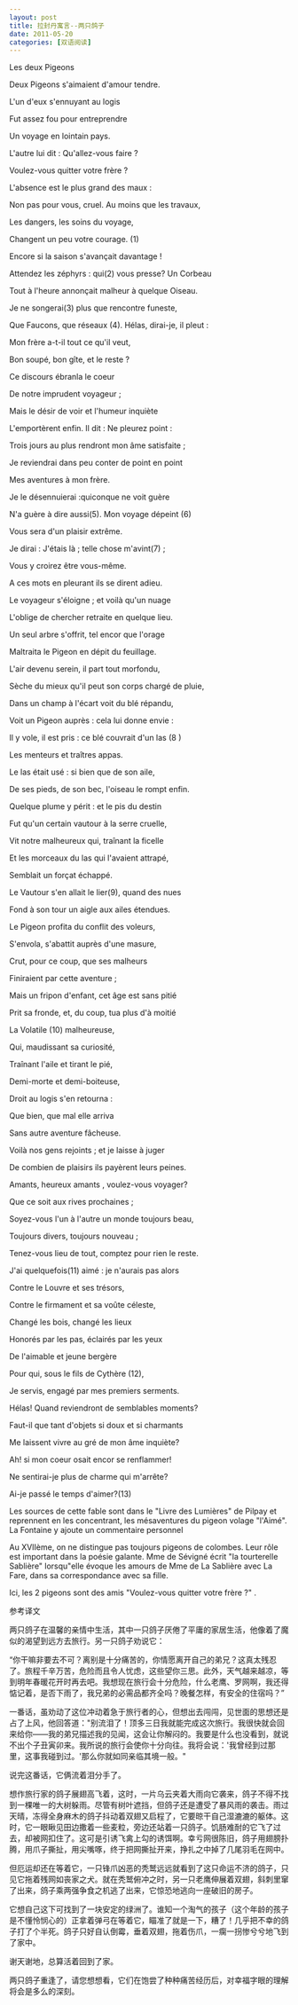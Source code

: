 ```yaml
---
layout: post
title: 拉封丹寓言--两只鸽子
date: 2011-05-20
categories: [双语阅读]  
---
```


Les deux Pigeons

Deux Pigeons s'aimaient d'amour tendre.

L'un d'eux s'ennuyant au logis

Fut assez fou pour entreprendre

Un voyage en lointain pays.

L'autre lui dit : Qu'allez-vous faire ?

Voulez-vous quitter votre frère ?

L'absence est le plus grand des maux :

Non pas pour vous, cruel. Au moins que les travaux,

Les dangers, les soins du voyage,

Changent un peu votre courage. (1)

Encore si la saison s'avançait davantage !

Attendez les zéphyrs : qui(2) vous presse? Un Corbeau

Tout à l'heure annonçait malheur à quelque Oiseau.

Je ne songerai(3) plus que rencontre funeste,

Que Faucons, que réseaux (4). Hélas, dirai-je, il pleut :

Mon frère a-t-il tout ce qu'il veut,

Bon soupé, bon gîte, et le reste ?

Ce discours ébranla le coeur

De notre imprudent voyageur ;

Mais le désir de voir et l'humeur inquiète

L'emportèrent enfin. Il dit : Ne pleurez point :

Trois jours au plus rendront mon âme satisfaite ;

Je reviendrai dans peu conter de point en point

Mes aventures à mon frère.

Je le désennuierai :quiconque ne voit guère

N'a guère à dire aussi(5). Mon voyage dépeint (6)

Vous sera d'un plaisir extrême.

Je dirai : J'étais là ; telle chose m'avint(7) ;

Vous y croirez être vous-même.

A ces mots en pleurant ils se dirent adieu.

Le voyageur s'éloigne ; et voilà qu'un nuage

L'oblige de chercher retraite en quelque lieu.

Un seul arbre s'offrit, tel encor que l'orage

Maltraita le Pigeon en dépit du feuillage.

L'air devenu serein, il part tout morfondu,

Sèche du mieux qu'il peut son corps chargé de pluie,

Dans un champ à l'écart voit du blé répandu,

Voit un Pigeon auprès : cela lui donne envie :

Il y vole, il est pris : ce blé couvrait d'un las (8 )

Les menteurs et traîtres appas.

Le las était usé : si bien que de son aile,

De ses pieds, de son bec, l'oiseau le rompt enfin.

Quelque plume y périt : et le pis du destin

Fut qu'un certain vautour à la serre cruelle,

Vit notre malheureux qui, traînant la ficelle

Et les morceaux du las qui l'avaient attrapé,

Semblait un forçat échappé.

Le Vautour s'en allait le lier(9), quand des nues

Fond à son tour un aigle aux ailes étendues.

Le Pigeon profita du conflit des voleurs,

S'envola, s'abattit auprès d'une masure,

Crut, pour ce coup, que ses malheurs

Finiraient par cette aventure ;

Mais un fripon d'enfant, cet âge est sans pitié

Prit sa fronde, et, du coup, tua plus d'à moitié

La Volatile (10) malheureuse,

Qui, maudissant sa curiosité,

Traînant l'aile et tirant le pié,

Demi-morte et demi-boiteuse,

Droit au logis s'en retourna :

Que bien, que mal elle arriva

Sans autre aventure fâcheuse.

Voilà nos gens rejoints ; et je laisse à juger

De combien de plaisirs ils payèrent leurs peines.

Amants, heureux amants , voulez-vous voyager?

Que ce soit aux rives prochaines ;

Soyez-vous l'un à l'autre un monde toujours beau,

Toujours divers, toujours nouveau ;

Tenez-vous lieu de tout, comptez pour rien le reste.

J'ai quelquefois(11) aimé : je n'aurais pas alors

Contre le Louvre et ses trésors,

Contre le firmament et sa voûte céleste,

Changé les bois, changé les lieux

Honorés par les pas, éclairés par les yeux

De l'aimable et jeune bergère

Pour qui, sous le fils de Cythère (12),

Je servis, engagé par mes premiers serments.

Hélas! Quand reviendront de semblables moments?

Faut-il que tant d'objets si doux et si charmants

Me laissent vivre au gré de mon âme inquiète?

Ah! si mon coeur osait encor se renflammer!

Ne sentirai-je plus de charme qui m'arrête?

Ai-je passé le temps d'aimer?(13)

Les sources de cette fable sont dans le "Livre des Lumières" de Pilpay et reprennent en les concentrant, les mésaventures du pigeon volage "l'Aimé". La Fontaine y ajoute un commentaire personnel

Au XVIIème, on ne distingue pas toujours pigeons de colombes. Leur rôle est important dans la poésie galante. Mme de Sévigné écrit "la tourterelle Sablière" lorsqu"elle évoque les amours de Mme de La Sablière avec La Fare, dans sa correspondance avec sa fille.

Ici, les 2 pigeons sont des amis "Voulez-vous quitter votre frère ?" .

参考译文

两只鸽子在温馨的亲情中生活，其中一只鸽子厌倦了平庸的家居生活，他像着了魔似的渴望到远方去旅行。另一只鸽子劝说它：

“你干嘛非要去不可？离别是十分痛苦的，你情愿离开自己的弟兄？这真太残忍了。旅程千辛万苦，危险而且令人忧虑，这些望你三思。此外，天气越来越凉，等到明年春暖花开时再去吧。我想现在旅行会十分危险，什么老鹰、罗网啊，我还得惦记着，是否下雨了，我兄弟的必需品都齐全吗？晚餐怎样，有安全的住宿吗？”

一番话，虽劝动了这位冲动着急于旅行者的心，但想出去闯闯，见世面的思想还是占了上风，他回答道："别流泪了！顶多三日我就能完成这次旅行。我很快就会回来给你——我的弟兄描述我的见闻，这会让你解闷的。我要是什么也没看到，就说不出个子丑寅卯来。我所说的旅行会使你十分向往。我将会说：'我曾经到过那里，这事我碰到过。'那么你就如同亲临其境一般。"

说完这番话，它俩流着泪分手了。

想作旅行家的鸽子展翅高飞着，这时，一片乌云夹着大雨向它袭来，鸽子不得不找到一棵唯一的大树躲雨。尽管有树叶遮挡，但鸽子还是遭受了暴风雨的袭击。雨过天晴，冻得全身麻木的鸽子抖动着双翅又启程了，它要晾干自己湿漉漉的躯体。这时，它一眼瞅见田边撒着一些麦粒，旁边还站着一只鸽子。饥肠难耐的它飞了过去，却被网扣住了。这可是引诱飞禽上勾的诱饵啊。幸亏网很陈旧，鸽子用翅膀扑腾，用爪子撕扯，用尖嘴啄，终于把网撕扯开来，挣扎之中掉了几尾羽毛在网中。

但厄运却还在等着它，一只锋爪凶恶的秃鹫远远就看到了这只命运不济的鸽子，只见它拖着残网如丧家之犬。就在秃鹫俯冲之时，另一只老鹰伸展着双翅，斜刺里窜了出来，鸽子乘两强争食之机逃了出来，它惊恐地逃向一座破旧的房子。

它想自己这下可找到了一块安定的绿洲了。谁知一个淘气的孩子（这个年龄的孩子是不懂怜悯心的）正拿着弹弓在等着它，瞄准了就是一下，糟了！几乎把不幸的鸽子打了个半死。鸽子只好自认倒霉，垂着双翅，拖着伤爪，一瘸一拐惨兮兮地飞到了家中。

谢天谢地，总算活着回到了家。

两只鸽子重逢了，请您想想看，它们在饱尝了种种痛苦经历后，对幸福字眼的理解将会是多么的深刻。



